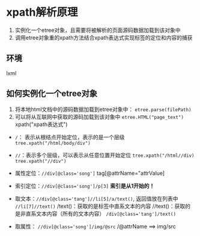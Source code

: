 # xpath解析原理
1. 实例化一个etree对象，且需要将被解析的页面源码数据加载到该对象中
2. 调用etree对象重的xpath方法结合xpath表达式实现标签的定位和内容的捕获
## 环境
lxml
## 如何实例化一个etree对象
1. 将本地html文档中的源码数据加载到etree对象中：
    `etree.parse(filePath)`
2. 可以将从互联网中获取的源码加载到该对象中
    `etree.HTML("page_text")`
xpath("xpath表达式")
- `/`： 表示从根结点开始定位，表示的是一个层级
        `tree.xpath("/html/body/div")`
- `//`：表示多个层级，可以表示从任意位置开始定位
        `tree.xpath("/html//div)`
        `tree.xpath("//div")`
- 属性定位：`//div[@class='song']`  tag[@attrName="attrValue]
- 索引定位：`//div[@class='song']/p[3]` **索引是从1开始的！**
- 取文本：`//div[@class='tang']//li[5]/a/text()`, 返回值放在列表中
         `//li[7]//text()`
         /text()：获取的是标签中直系文本的内容
         //text()：获取的是非直系文本内容（所有的文本内容）
         `/div[@class='tang']/text()`

- 取属性： `//div[@class='song']/img/@src`
        /@attrName ==> img/src